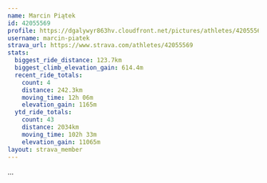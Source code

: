 ```yaml
---
name: Marcin Piątek
id: 42055569
profile: https://dgalywyr863hv.cloudfront.net/pictures/athletes/42055569/12602382/1/large.jpg
username: marcin-piatek
strava_url: https://www.strava.com/athletes/42055569
stats:
  biggest_ride_distance: 123.7km
  biggest_climb_elevation_gain: 614.4m
  recent_ride_totals:
    count: 4
    distance: 242.3km
    moving_time: 12h 06m
    elevation_gain: 1165m
  ytd_ride_totals:
    count: 43
    distance: 2034km
    moving_time: 102h 33m
    elevation_gain: 11065m
layout: strava_member
--- 
```

...
